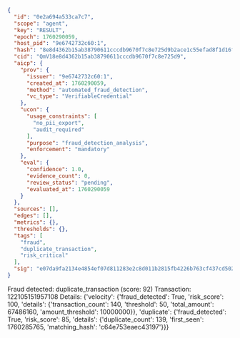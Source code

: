 ```json
{
  "id": "0e2a694a533ca7c7",
  "scope": "agent",
  "key": "RESULT",
  "epoch": 1760290059,
  "host_pid": "9e6742732c60:1",
  "hash": "8e8d4362b15ab38790611cccdb9670f7c8e725d9b2ace1c55efad8f1d16fa439",
  "cid": "QmV18e8d4362b15ab38790611cccdb9670f7c8e725d9",
  "aicp": {
    "prov": {
      "issuer": "9e6742732c60:1",
      "created_at": 1760290059,
      "method": "automated_fraud_detection",
      "vc_type": "VerifiableCredential"
    },
    "ucon": {
      "usage_constraints": [
        "no_pii_export",
        "audit_required"
      ],
      "purpose": "fraud_detection_analysis",
      "enforcement": "mandatory"
    },
    "eval": {
      "confidence": 1.0,
      "evidence_count": 0,
      "review_status": "pending",
      "evaluated_at": 1760290059
    }
  },
  "sources": [],
  "edges": [],
  "metrics": {},
  "thresholds": {},
  "tags": [
    "fraud",
    "duplicate_transaction",
    "risk_critical"
  ],
  "sig": "e07da9fa2134e4854ef07d811283e2c8d011b2815fb4226b763cf437cd502063"
}
```

Fraud detected: duplicate_transaction (score: 92)
Transaction: 122105151957108
Details: {'velocity': {'fraud_detected': True, 'risk_score': 100, 'details': {'transaction_count': 140, 'threshold': 50, 'total_amount': 67486160, 'amount_threshold': 10000000}}, 'duplicate': {'fraud_detected': True, 'risk_score': 85, 'details': {'duplicate_count': 139, 'first_seen': 1760285765, 'matching_hash': 'c64e753eaec43197'}}}